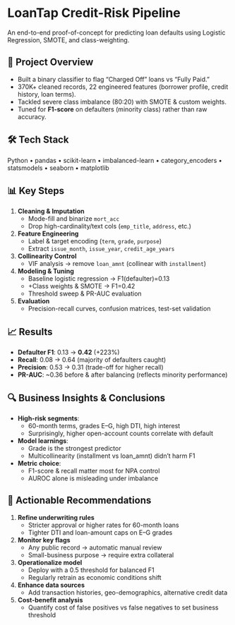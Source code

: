 # LoanTap Credit-Risk Pipeline

An end-to-end proof-of-concept for predicting loan defaults using Logistic Regression, SMOTE, and class-weighting.

## 🚀 Project Overview
- Built a binary classifier to flag “Charged Off” loans vs “Fully Paid.”  
- 370K+ cleaned records, 22 engineered features (borrower profile, credit history, loan terms).  
- Tackled severe class imbalance (80:20) with SMOTE & custom weights.  
- Tuned for **F1-score** on defaulters (minority class) rather than raw accuracy.

## 🛠️ Tech Stack
Python • pandas • scikit-learn • imbalanced-learn • category_encoders • statsmodels • seaborn • matplotlib

## 📊 Key Steps
1. **Cleaning & Imputation**  
   - Mode-fill and binarize `mort_acc`  
   - Drop high-cardinality/text cols (`emp_title`, `address`, etc.)  
2. **Feature Engineering**  
   - Label & target encoding (`term`, `grade`, `purpose`)  
   - Extract `issue_month`, `issue_year`, `credit_age_years`  
3. **Collinearity Control**  
   - VIF analysis → remove `loan_amnt` (collinear with `installment`)  
4. **Modeling & Tuning**  
   - Baseline logistic regression → F1(defaulter)=0.13  
   - +Class weights & SMOTE → F1=0.42  
   - Threshold sweep & PR-AUC evaluation  
5. **Evaluation**  
   - Precision-recall curves, confusion matrices, test-set validation  

## 📈 Results
- **Defaulter F1**: 0.13 → **0.42** (+223%)  
- **Recall**: 0.08 → 0.64 (majority of defaulters caught)  
- **Precision**: 0.53 → 0.31 (trade-off for higher recall)  
- **PR-AUC**: ~0.36 before & after balancing (reflects minority performance)  

## 🔍 Business Insights & Conclusions
- **High-risk segments**:  
  - 60-month terms, grades E–G, high DTI, high interest  
  - Surprisingly, higher open-account counts correlate with default  
- **Model learnings**:  
  - Grade is the strongest predictor  
  - Multicollinearity (installment vs loan_amnt) didn’t harm F1  
- **Metric choice**:  
  - F1-score & recall matter most for NPA control  
  - AUROC alone is misleading under imbalance  

## 🎯 Actionable Recommendations
1. **Refine underwriting rules**  
   - Stricter approval or higher rates for 60-month loans  
   - Tighter DTI and loan-amount caps on E–G grades  
2. **Monitor key flags**  
   - Any public record → automatic manual review  
   - Small-business purpose → require extra collateral  
3. **Operationalize model**  
   - Deploy with a 0.5 threshold for balanced F1  
   - Regularly retrain as economic conditions shift  
4. **Enhance data sources**  
   - Add transaction histories, geo-demographics, alternative credit data  
5. **Cost-benefit analysis**  
   - Quantify cost of false positives vs false negatives to set business threshold  

